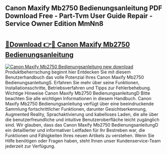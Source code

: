 ## Canon Maxify Mb2750 Bedienungsanleitung PDF Download Free - Part-Tvm User Guide Repair - Service Owner Edition MmNn8

# <h2><a href="http://df5kq7j.blite.top/?on=Canon+Maxify+Mb2750+Bedienungsanleitung">🔗Download 👉🔴 Canon Maxify Mb2750 Bedienungsanleitung</a></h2>

[![Canon Maxify Mb2750 Bedienungsanleitung new download](https://i.imgur.com/lujVjoI.png)](http://df5kq7j.blite.top/?on=Canon+Maxify+Mb2750+Bedienungsanleitung)
Produktbeherrschung beginnt hier Entdecken Sie mit diesem Benutzerhandbuch das volle Potenzial Ihres Canon Maxify Mb2750 BedienungsanleitungS. Erfahren Sie mehr über seine Funktionen, Installationsschritte, Betriebsverfahren und Tipps zur Fehlerbehebung. Wichtige Hinweise Canon Maxify Mb2750 BedienungsanleitungD Bitte beachten Sie alle wichtigen Informationen in diesem Handbuch. Canon Maxify Mb2750 Bedienungsanleitung verfügt über eine beeindruckende Sammlung fortschrittlicher Funktionen, darunter Gesichtserkennung, Augmented Reality, Sprachaktivierung und kabelloses Laden, die alle über die benutzerfreundliche und intuitive Benutzeroberfläche leicht zugänglich sind. Wir glauben, dass das Canon Maxify Mb2750 BedienungsanleitungD ein detaillierter und informativer Leitfaden für Ihr Bestreben war, die Funktionen und Fähigkeiten Ihres neuen Artikels zu verstehen. Wenn Sie Hilfe benötigen oder Fragen haben, steht Ihnen unser Kundenservice-Team jederzeit zur Verfügung.
